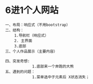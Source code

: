 # 6进1个人网站 
    一、布局：响应式（不用bootstrap）
    二、结构：
        1.导航栏（响应式）
        2. 主界面
        3.底部
    三、个人作品展示（主要内容）

    四、突发奇想:
                1.底部来一个奔跑的大熊
    五、遇到的问题：
                1.菜单选中子元素后 X状态消失；
